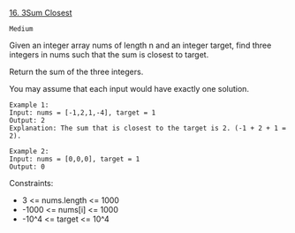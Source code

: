 [16. 3Sum Closest](https://leetcode.com/problems/3sum-closest/)

`Medium`

Given an integer array nums of length n and an integer target, find three integers in nums such that the sum is closest to target.

Return the sum of the three integers.

You may assume that each input would have exactly one solution.

```
Example 1:
Input: nums = [-1,2,1,-4], target = 1
Output: 2
Explanation: The sum that is closest to the target is 2. (-1 + 2 + 1 = 2).

Example 2:
Input: nums = [0,0,0], target = 1
Output: 0
```

Constraints:

- 3 <= nums.length <= 1000
- -1000 <= nums[i] <= 1000
- -10^4 <= target <= 10^4